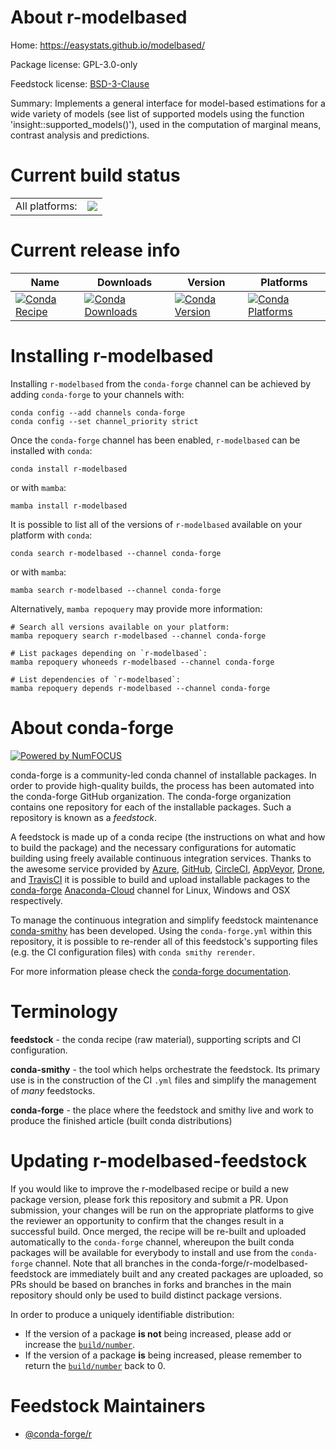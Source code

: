 About r-modelbased
==================

Home: https://easystats.github.io/modelbased/

Package license: GPL-3.0-only

Feedstock license: [BSD-3-Clause](https://github.com/conda-forge/r-modelbased-feedstock/blob/main/LICENSE.txt)

Summary: Implements a general interface for model-based estimations for a wide variety of models (see list of supported models using the function 'insight::supported_models()'), used in the computation of marginal means, contrast analysis and predictions.

Current build status
====================


<table><tr><td>All platforms:</td>
    <td>
      <a href="https://dev.azure.com/conda-forge/feedstock-builds/_build/latest?definitionId=18107&branchName=main">
        <img src="https://dev.azure.com/conda-forge/feedstock-builds/_apis/build/status/r-modelbased-feedstock?branchName=main">
      </a>
    </td>
  </tr>
</table>

Current release info
====================

| Name | Downloads | Version | Platforms |
| --- | --- | --- | --- |
| [![Conda Recipe](https://img.shields.io/badge/recipe-r--modelbased-green.svg)](https://anaconda.org/conda-forge/r-modelbased) | [![Conda Downloads](https://img.shields.io/conda/dn/conda-forge/r-modelbased.svg)](https://anaconda.org/conda-forge/r-modelbased) | [![Conda Version](https://img.shields.io/conda/vn/conda-forge/r-modelbased.svg)](https://anaconda.org/conda-forge/r-modelbased) | [![Conda Platforms](https://img.shields.io/conda/pn/conda-forge/r-modelbased.svg)](https://anaconda.org/conda-forge/r-modelbased) |

Installing r-modelbased
=======================

Installing `r-modelbased` from the `conda-forge` channel can be achieved by adding `conda-forge` to your channels with:

```
conda config --add channels conda-forge
conda config --set channel_priority strict
```

Once the `conda-forge` channel has been enabled, `r-modelbased` can be installed with `conda`:

```
conda install r-modelbased
```

or with `mamba`:

```
mamba install r-modelbased
```

It is possible to list all of the versions of `r-modelbased` available on your platform with `conda`:

```
conda search r-modelbased --channel conda-forge
```

or with `mamba`:

```
mamba search r-modelbased --channel conda-forge
```

Alternatively, `mamba repoquery` may provide more information:

```
# Search all versions available on your platform:
mamba repoquery search r-modelbased --channel conda-forge

# List packages depending on `r-modelbased`:
mamba repoquery whoneeds r-modelbased --channel conda-forge

# List dependencies of `r-modelbased`:
mamba repoquery depends r-modelbased --channel conda-forge
```


About conda-forge
=================

[![Powered by
NumFOCUS](https://img.shields.io/badge/powered%20by-NumFOCUS-orange.svg?style=flat&colorA=E1523D&colorB=007D8A)](https://numfocus.org)

conda-forge is a community-led conda channel of installable packages.
In order to provide high-quality builds, the process has been automated into the
conda-forge GitHub organization. The conda-forge organization contains one repository
for each of the installable packages. Such a repository is known as a *feedstock*.

A feedstock is made up of a conda recipe (the instructions on what and how to build
the package) and the necessary configurations for automatic building using freely
available continuous integration services. Thanks to the awesome service provided by
[Azure](https://azure.microsoft.com/en-us/services/devops/), [GitHub](https://github.com/),
[CircleCI](https://circleci.com/), [AppVeyor](https://www.appveyor.com/),
[Drone](https://cloud.drone.io/welcome), and [TravisCI](https://travis-ci.com/)
it is possible to build and upload installable packages to the
[conda-forge](https://anaconda.org/conda-forge) [Anaconda-Cloud](https://anaconda.org/)
channel for Linux, Windows and OSX respectively.

To manage the continuous integration and simplify feedstock maintenance
[conda-smithy](https://github.com/conda-forge/conda-smithy) has been developed.
Using the ``conda-forge.yml`` within this repository, it is possible to re-render all of
this feedstock's supporting files (e.g. the CI configuration files) with ``conda smithy rerender``.

For more information please check the [conda-forge documentation](https://conda-forge.org/docs/).

Terminology
===========

**feedstock** - the conda recipe (raw material), supporting scripts and CI configuration.

**conda-smithy** - the tool which helps orchestrate the feedstock.
                   Its primary use is in the construction of the CI ``.yml`` files
                   and simplify the management of *many* feedstocks.

**conda-forge** - the place where the feedstock and smithy live and work to
                  produce the finished article (built conda distributions)


Updating r-modelbased-feedstock
===============================

If you would like to improve the r-modelbased recipe or build a new
package version, please fork this repository and submit a PR. Upon submission,
your changes will be run on the appropriate platforms to give the reviewer an
opportunity to confirm that the changes result in a successful build. Once
merged, the recipe will be re-built and uploaded automatically to the
`conda-forge` channel, whereupon the built conda packages will be available for
everybody to install and use from the `conda-forge` channel.
Note that all branches in the conda-forge/r-modelbased-feedstock are
immediately built and any created packages are uploaded, so PRs should be based
on branches in forks and branches in the main repository should only be used to
build distinct package versions.

In order to produce a uniquely identifiable distribution:
 * If the version of a package **is not** being increased, please add or increase
   the [``build/number``](https://docs.conda.io/projects/conda-build/en/latest/resources/define-metadata.html#build-number-and-string).
 * If the version of a package **is** being increased, please remember to return
   the [``build/number``](https://docs.conda.io/projects/conda-build/en/latest/resources/define-metadata.html#build-number-and-string)
   back to 0.

Feedstock Maintainers
=====================

* [@conda-forge/r](https://github.com/conda-forge/r/)

